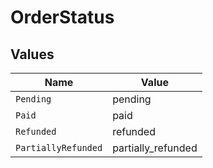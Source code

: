 # OrderStatus


## Values

| Name                | Value               |
| ------------------- | ------------------- |
| `Pending`           | pending             |
| `Paid`              | paid                |
| `Refunded`          | refunded            |
| `PartiallyRefunded` | partially_refunded  |